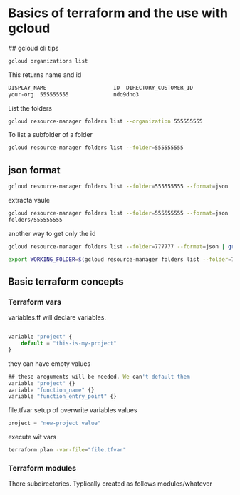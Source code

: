 # Basics of terraform and the use with gcloud
## gcloud cli tips

```sh
gcloud organizations list
```
This returns name and id
```sh
DISPLAY_NAME                     ID  DIRECTORY_CUSTOMER_ID
your-org  555555555              ndo9dno3
```
List the folders
```sh
gcloud resource-manager folders list --organization 555555555
```

To list a subfolder of a folder
```sh
gcloud resource-manager folders list --folder=555555555
```

## json format
```sh
gcloud resource-manager folders list --folder=555555555 --format=json
```

extracta vaule 
```sh
gcloud resource-manager folders list --folder=555555555 --format=json | grep name |  awk -F' ' '{print $2}' | awk -F'"' '{print $2}'
folders/555555555
```
another way to get only the id

```sh
gcloud resource-manager folders list --folder=777777 --format=json | grep name |  awk -F' ' '{print $2}' | awk -F'"' '{print $2}' | sed 's|folders/||'
```


```sh
export WORKING_FOLDER=$(gcloud resource-manager folders list --folder=777777 --format=json | grep name |  awk -F' ' '{print $2}' | awk -F'"' '{print $2}' | sed 's|folders/||')
```

## Basic terraform concepts

### Terraform vars
variables.tf will declare variables. 
```js

variable "project" {
	default = "this-is-my-project"
}
```
they can have empty values
```js
## these areguments will be needed. We can't default them
variable "project" {}
variable "function_name" {}
variable "function_entry_point" {}
```

file.tfvar setup of overwrite variables values
```js
project = "new-project value"
```
execute wit vars
```sh
terraform plan -var-file="file.tfvar"
```

### Terraform modules
There subdirectories. Typlically created as follows
modules/whatever